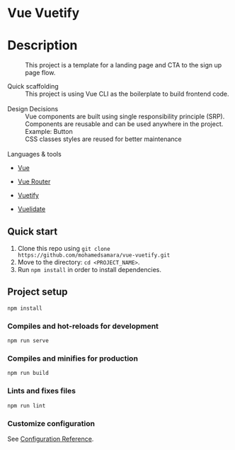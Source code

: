 # Vue Vuetify

# Description

<dl>
    <dd>
        This project is a template for a landing page and CTA to the sign up page flow.
    </dd>
</dl>

<dl>
<dt>Quick scaffolding</dt>
<dd>This project is using Vue CLI as the boilerplate to build frontend code.</dd><br />

<dt>Design Decisions</dt>
<dd>Vue components are built using single responsibility principle (SRP). Components are reusable and can be used anywhere in the project. Example: Button</dd>
<dd>CSS classes styles are reused for better maintenance</dd><br />

<dt>Languages & tools</dt>

- [Vue](https://vuejs.org/)

- [Vue Router](https://router.vuejs.org/)

- [Vuetify](https://vuetifyjs.com/en/)

- [Vuelidate](https://vuelidate.js.org/)

</dl>


## Quick start

1.  Clone this repo using `git clone https://github.com/mohamedsamara/vue-vuetify.git`
2.  Move to the directory: `cd <PROJECT_NAME>`.<br />
3.  Run `npm install` in order to install dependencies.<br />


## Project setup
```
npm install
```

### Compiles and hot-reloads for development
```
npm run serve
```

### Compiles and minifies for production
```
npm run build
```

### Lints and fixes files
```
npm run lint
```

### Customize configuration
See [Configuration Reference](https://cli.vuejs.org/config/).
